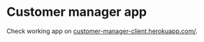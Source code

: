 # Customer manager app

Check working app on [customer-manager-client.herokuapp.com/](https://customer-manager-client.herokuapp.com/).
